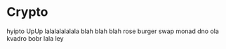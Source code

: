 # Crypto
hyipto
UpUp lalalalalalala
blah blah blah
rose burger swap
monad dno
ola kvadro bobr
lala ley

